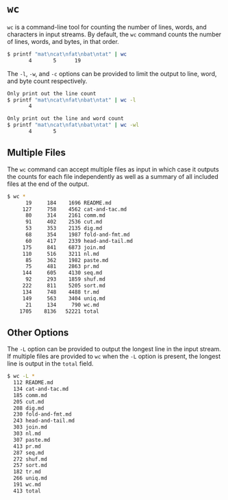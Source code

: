 # `wc`
`wc` is a command-line tool for counting the number of lines, words, and characters in input streams. By default, the `wc` command counts the number of lines, words, and bytes, in that order.

```bash
$ printf "mat\ncat\nfat\nbat\ntat" | wc
       4       5      19
```

The `-l`, `-w`, and `-c` options can be provided to limit the output to line, word, and byte count respectively.

```bash
Only print out the line count
$ printf "mat\ncat\nfat\nbat\ntat" | wc -l
       4

Only print out the line and word count
$ printf "mat\ncat\nfat\nbat\ntat" | wc -wl
       4       5
```

## Multiple Files
The `wc` command can accept multiple files as input in which case it outputs the counts for each file independently as well as a summary of all included files at the end of the output.

```bash
$ wc *
      19     184    1696 README.md
     127     758    4562 cat-and-tac.md
      80     314    2161 comm.md
      91     402    2536 cut.md
      53     353    2135 dig.md
      68     354    1987 fold-and-fmt.md
      60     417    2339 head-and-tail.md
     175     841    6873 join.md
     110     516    3211 nl.md
      85     362    1982 paste.md
      75     481    2863 pr.md
     144     605    4130 seq.md
      92     293    1859 shuf.md
     222     811    5205 sort.md
     134     748    4488 tr.md
     149     563    3404 uniq.md
      21     134     790 wc.md
    1705    8136   52221 total
```

## Other Options
The `-L` option can be provided to output the longest line in the input stream. If multiple files are provided to `wc` when the `-L` option is present, the longest line is output in the `total` field.

```bash
$ wc -L *
  112 README.md
  134 cat-and-tac.md
  185 comm.md
  205 cut.md
  208 dig.md
  230 fold-and-fmt.md
  243 head-and-tail.md
  303 join.md
  303 nl.md
  307 paste.md
  413 pr.md
  287 seq.md
  272 shuf.md
  257 sort.md
  182 tr.md
  266 uniq.md
  191 wc.md
  413 total
```